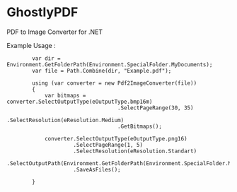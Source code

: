 # GhostlyPDF
PDF to Image Converter for .NET



Example Usage : 

            var dir = Environment.GetFolderPath(Environment.SpecialFolder.MyDocuments);
            var file = Path.Combine(dir, "Example.pdf");

            using (var converter = new Pdf2ImageConverter(file))
            {
                var bitmaps = converter.SelectOutputType(eOutputType.bmp16m)
                                       .SelectPageRange(30, 35)
                                       .SelectResolution(eResolution.Medium)
                                       .GetBitmaps();

                converter.SelectOutputType(eOutputType.png16)
                         .SelectPageRange(1, 5)
                         .SelectResolution(eResolution.Standart)
                         .SelectOutputPath(Environment.GetFolderPath(Environment.SpecialFolder.MyPictures))
                         .SaveAsFiles();

            }

